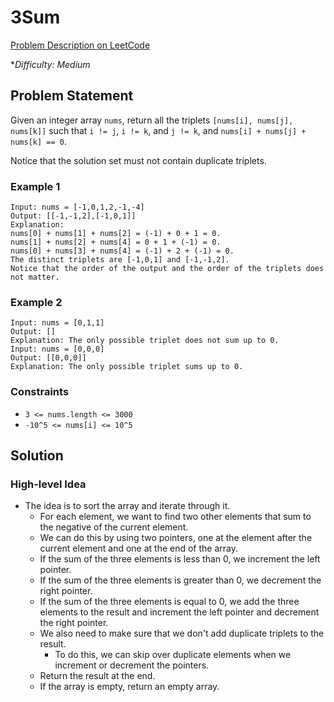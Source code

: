# 3Sum

[Problem Description on LeetCode](https://leetcode.com/problems/3sum/)

**Difficulty: Medium*

## Problem Statement

Given an integer array `nums`, return all the triplets `[nums[i], nums[j], nums[k]]` such that `i != j`, `i != k`, and `j != k`, and `nums[i] + nums[j] + nums[k] == 0`.

Notice that the solution set must not contain duplicate triplets.

### Example 1

```plaintext
Input: nums = [-1,0,1,2,-1,-4]
Output: [[-1,-1,2],[-1,0,1]]
Explanation:
nums[0] + nums[1] + nums[2] = (-1) + 0 + 1 = 0.
nums[1] + nums[2] + nums[4] = 0 + 1 + (-1) = 0.
nums[0] + nums[3] + nums[4] = (-1) + 2 + (-1) = 0.
The distinct triplets are [-1,0,1] and [-1,-1,2].
Notice that the order of the output and the order of the triplets does not matter.
```

### Example 2

```plaintext
Input: nums = [0,1,1]
Output: []
Explanation: The only possible triplet does not sum up to 0.
Input: nums = [0,0,0]
Output: [[0,0,0]]
Explanation: The only possible triplet sums up to 0.
```

### Constraints

* `3 <= nums.length <= 3000`
* `-10^5 <= nums[i] <= 10^5`
  
## Solution

### High-level Idea

* The idea is to sort the array and iterate through it.
  * For each element, we want to find two other elements that sum to the negative of the current element.
  * We can do this by using two pointers, one at the element after the current element and one at the end of the array.
  * If the sum of the three elements is less than 0, we increment the left pointer.
  * If the sum of the three elements is greater than 0, we decrement the right pointer.
  * If the sum of the three elements is equal to 0, we add the three elements to the result and increment the left pointer and decrement the right pointer.
  * We also need to make sure that we don't add duplicate triplets to the result.
    * To do this, we can skip over duplicate elements when we increment or decrement the pointers.
  * Return the result at the end.
  * If the array is empty, return an empty array.